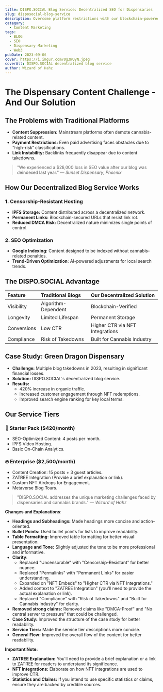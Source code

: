 ```yaml
---
title: DISPO.SOCIAL Blog Service: Decentralized SEO for Dispensaries
slug: disposocial-blog-service
description: Overcome platform restrictions with our blockchain-powered blog service – persistent, ranking dispensary content.
category:
  - Content Marketing
tags:
  - BLOG
  - SEO
  - Dispensary Marketing
  - Web3
pubDate: 2023-09-06
cover: https://i.imgur.com/0g3WOyN.jpeg
coverAlt: DISPO.SOCIAL decentralized blog service
author: Wizard of Hahz
---
```


# The Dispensary Content Challenge - And Our Solution

## The Problems with Traditional Platforms

* **Content Suppression:** Mainstream platforms often demote cannabis-related content.
* **Payment Restrictions:** Even paid advertising faces obstacles due to "high-risk" classifications.
* **Link Instability:** Backlinks frequently disappear due to content takedowns.

> "We experienced a $28,000 loss in SEO value after our blog was deindexed last year."
> — *Sunset Dispensary, Phoenix*

## How Our Decentralized Blog Service Works

### 1. **Censorship-Resistant Hosting**

* **IPFS Storage:** Content distributed across a decentralized network.
* **Permanent Links:** Blockchain-secured URLs that resist link rot.
* **Reduced DMCA Risk:** Decentralized nature minimizes single points of control.

### 2. **SEO Optimization**

* **Google Indexing:** Content designed to be indexed without cannabis-related penalties.
* **Trend-Driven Optimization:** AI-powered adjustments for local search trends.

## The DISPO.SOCIAL Advantage

| Feature | Traditional Blogs | Our Decentralized Solution |
| :------- | :---------------- | :-------------------------- |
| Visibility | Algorithm-Dependent | Blockchain-Verified        |
| Longevity | Limited Lifespan    | Permanent Storage          |
| Conversions | Low CTR             | Higher CTR via NFT Integrations |
| Compliance | Risk of Takedowns    | Built for Cannabis Industry |

## Case Study: Green Dragon Dispensary

* **Challenge:** Multiple blog takedowns in 2023, resulting in significant financial losses.
* **Solution:** DISPO.SOCIAL's decentralized blog service.
* **Results:**
    * 420% increase in organic traffic.
    * Increased customer engagement through NFT redemptions.
    * Improved search engine ranking for key local terms.

## Our Service Tiers

### 🌿 **Starter Pack** ($420/month)

* SEO-Optimized Content: 4 posts per month.
* IPFS Video Hosting.
* Basic On-Chain Analytics.

### 🔥 **Enterprise** ($2,500/month)

* Content Creation: 15 posts + 3 guest articles.
* ZATREE Integration (Provide a brief explanation or link).
* Custom NFT Airdrops for Engagement.
* Metaverse Blog Tours.

> "DISPO.SOCIAL addresses the unique marketing challenges faced by dispensaries and cannabis brands."
> — *Wizard of Hahz*

**Changes and Explanations:**

* **Headings and Subheadings:** Made headings more concise and action-oriented.
* **Bullet Points:** Used bullet points for lists to improve readability.
* **Table Formatting:** Improved table formatting for better visual presentation.
* **Language and Tone:** Slightly adjusted the tone to be more professional and informative.
* **Clarity:**
    * Replaced "Uncensorable" with "Censorship-Resistant" for better nuance.
    * Replaced "Permalinks" with "Permanent Links" for easier understanding.
    * Expanded on "NFT Embeds" to "Higher CTR via NFT Integrations."
    * Added context to "ZATREE Integration" (you'll need to provide the actual explanation or link).
    * Replaced "Compliance" with "Risk of Takedowns" and "Built for Cannabis Industry" for clarity.
* **Removed strong claims:** Removed claims like "DMCA-Proof" and "No central server to pressure" that could be challenged.
* **Case Study:** Improved the structure of the case study for better readability.
* **Service Tiers:** Made the service tier descriptions more concise.
* **General Flow:** Improved the overall flow of the content for better readability.

**Important Note:**

* **ZATREE Explanation:** You'll need to provide a brief explanation or a link to ZATREE for readers to understand its significance.
* **NFT Integrations:** Elaborate on how NFT integrations are used to improve CTR.
* **Statistics and Claims:** If you intend to use specific statistics or claims, ensure they are backed by credible sources.
